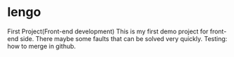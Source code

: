 # lengo
First Project(Front-end development)
This is my first demo project for front-end side. There maybe some faults that can be solved very quickly.
Testing:
how to merge in github.
